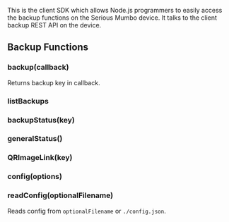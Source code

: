 This is the client SDK which allows Node.js programmers to easily access the backup functions on the Serious Mumbo device.  It talks to the client backup REST API on the device. 

## Backup Functions

### backup(callback) 

Returns backup key in callback.

### listBackups

### backupStatus(key)

### generalStatus()

### QRImageLink(key)

### config(options)

### readConfig(optionalFilename)

Reads config from `optionalFilename` or `./config.json`.

